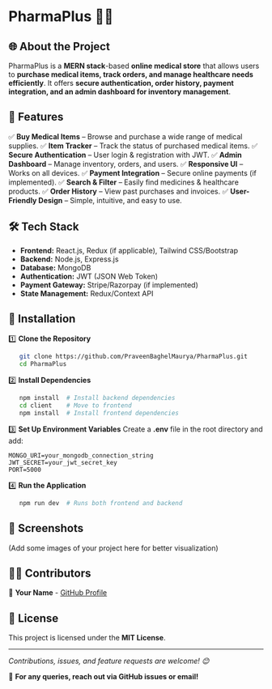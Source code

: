 # PharmaPlus 🏥💊

## 🌐 About the Project

PharmaPlus is a **MERN stack**-based **online medical store** that allows users to **purchase medical items, track orders, and manage healthcare needs efficiently**. It offers **secure authentication, order history, payment integration, and an admin dashboard for inventory management**.

## 🚀 Features

✅ **Buy Medical Items** – Browse and purchase a wide range of medical supplies.
✅ **Item Tracker** – Track the status of purchased medical items.
✅ **Secure Authentication** – User login & registration with JWT.
✅ **Admin Dashboard** – Manage inventory, orders, and users.
✅ **Responsive UI** – Works on all devices.
✅ **Payment Integration** – Secure online payments (if implemented).
✅ **Search & Filter** – Easily find medicines & healthcare products.
✅ **Order History** – View past purchases and invoices.
✅ **User-Friendly Design** – Simple, intuitive, and easy to use.

## 🛠 Tech Stack

- **Frontend:** React.js, Redux (if applicable), Tailwind CSS/Bootstrap
- **Backend:** Node.js, Express.js
- **Database:** MongoDB
- **Authentication:** JWT (JSON Web Token)
- **Payment Gateway:** Stripe/Razorpay (if implemented)
- **State Management:** Redux/Context API

## 🔧 Installation

1️⃣ **Clone the Repository**
```bash
   git clone https://github.com/PraveenBaghelMaurya/PharmaPlus.git
   cd PharmaPlus
```

2️⃣ **Install Dependencies**
```bash
   npm install  # Install backend dependencies
   cd client    # Move to frontend
   npm install  # Install frontend dependencies
```

3️⃣ **Set Up Environment Variables**
Create a **.env** file in the root directory and add:
```env
MONGO_URI=your_mongodb_connection_string
JWT_SECRET=your_jwt_secret_key
PORT=5000
```

4️⃣ **Run the Application**
```bash
   npm run dev  # Runs both frontend and backend
```

## 📸 Screenshots
(Add some images of your project here for better visualization)

## 👨‍💻 Contributors
👤 **Your Name** - [GitHub Profile](https://github.com/PraveenBaghelMaurya?tab=repositories)

## 📜 License
This project is licensed under the **MIT License**.

---
_Contributions, issues, and feature requests are welcome! 😊_

📩 **For any queries, reach out via GitHub issues or email!**
